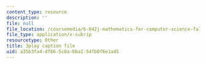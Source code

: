 ```yaml
---
content_type: resource
description: ''
file: null
file_location: /coursemedia/6-042j-mathematics-for-computer-science-fall-2010/a35b3fa4df665c8abba154fb0f6e1a45_56iFMY8QW2k.srt
file_type: application/x-subrip
resourcetype: Other
title: 3play caption file
uid: a35b3fa4-df66-5c8a-bba1-54fb0f6e1a45
---
```

